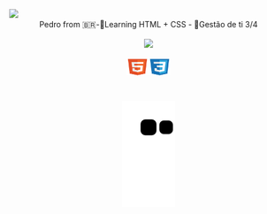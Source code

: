 <img src="https://yt3.googleusercontent.com/6DtudhbvXMnjf-b61-TUYVqB9k3fkbAzHEOGYMogG7xYTCeqApJQtcO60oFxC69mg1wGwg0-XA=w1707-fcrop64=1,00005a57ffffa5a8-k-c0xffffffff-no-nd-rj">
<div align="center">Pedro from 🇧🇷-📘Learning HTML + CSS - 📝Gestão de ti 3/4</div>
<br>
<div align="center"><a href="https://github.com/pedrodfato"><img height="180em" src="https://github-readme-stats.vercel.app/api?username=pedrodfato&show_icons=true&theme=merko&include_all_commits=true&count_private=true"/></div>
<div align="center" style="display: inline_block"><br><img align="center" alt="Pe-HTML" height="30" width="40" src="https://raw.githubusercontent.com/devicons/devicon/master/icons/html5/html5-original.svg"><img align="center" alt="Pe-CSS" height="30" width="40" src="https://raw.githubusercontent.com/devicons/devicon/master/icons/css3/css3-original.svg"></div><br>


## <div align="center"> ![snake gif](https://github.com/pedrowoo/pedrowoo/blob/output/github-contribution-grid-snake.svg)</div>
